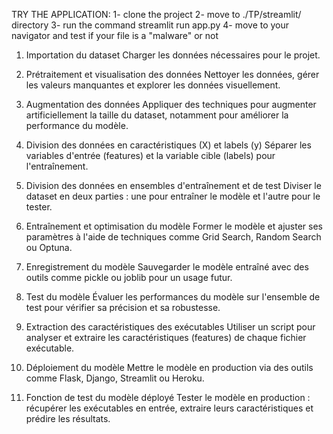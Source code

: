 TRY THE APPLICATION: 
  1- clone the project
  2- move to ./TP/streamlit/ directory
  3- run the command streamlit run app.py
  4- move to your navigator and test if your file is a "malware" or not

1. Importation du dataset
Charger les données nécessaires pour le projet.


2. Prétraitement et visualisation des données
Nettoyer les données, gérer les valeurs manquantes et explorer les données visuellement.


3. Augmentation des données
Appliquer des techniques pour augmenter artificiellement la taille du dataset, notamment pour améliorer la performance du modèle.


4. Division des données en caractéristiques (X) et labels (y)
Séparer les variables d'entrée (features) et la variable cible (labels) pour l'entraînement.


5. Division des données en ensembles d'entraînement et de test
Diviser le dataset en deux parties : une pour entraîner le modèle et l'autre pour le tester.


6. Entraînement et optimisation du modèle
Former le modèle et ajuster ses paramètres à l'aide de techniques comme Grid Search, Random Search ou Optuna.


7. Enregistrement du modèle
Sauvegarder le modèle entraîné avec des outils comme pickle ou joblib pour un usage futur.


8. Test du modèle
Évaluer les performances du modèle sur l'ensemble de test pour vérifier sa précision et sa robustesse.


9. Extraction des caractéristiques des exécutables
Utiliser un script pour analyser et extraire les caractéristiques (features) de chaque fichier exécutable.


10. Déploiement du modèle
Mettre le modèle en production via des outils comme Flask, Django, Streamlit ou Heroku.


11. Fonction de test du modèle déployé
Tester le modèle en production : récupérer les exécutables en entrée, extraire leurs caractéristiques et prédire les résultats.
